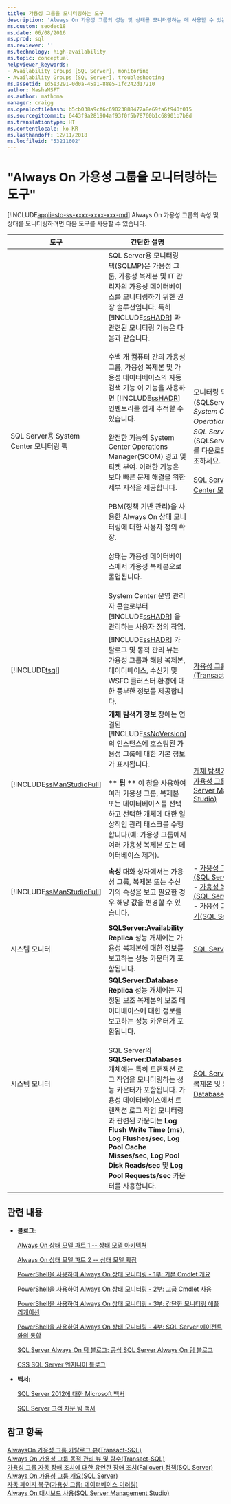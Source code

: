 ```yaml
---
title: 가용성 그룹을 모니터링하는 도구
description: 'Always On 가용성 그룹의 성능 및 상태를 모니터링하는 데 사용할 수 있는 다양한 도구에 대한 참조입니다. '
ms.custom: seodec18
ms.date: 06/08/2016
ms.prod: sql
ms.reviewer: ''
ms.technology: high-availability
ms.topic: conceptual
helpviewer_keywords:
- Availability Groups [SQL Server], monitoring
- Availability Groups [SQL Server], troubleshooting
ms.assetid: 1d5e3291-0d0a-45a1-88e5-1fc242d17210
author: MashaMSFT
ms.author: mathoma
manager: craigg
ms.openlocfilehash: b5cb038a9cf6c69023888472a8e69fa6f940f015
ms.sourcegitcommit: 6443f9a281904af93f0f5b78760b1c68901b7b8d
ms.translationtype: HT
ms.contentlocale: ko-KR
ms.lasthandoff: 12/11/2018
ms.locfileid: "53211602"
---
```

# <a name="tools-to-monitor-always-on-availability-groups"></a>"Always On 가용성 그룹을 모니터링하는 도구"
[!INCLUDE[appliesto-ss-xxxx-xxxx-xxx-md](../../../includes/appliesto-ss-xxxx-xxxx-xxx-md.md)]
  Always On 가용성 그룹의 속성 및 상태를 모니터링하려면 다음 도구를 사용할 수 있습니다.  
  
|도구|간단한 설명|링크|  
|----------|-----------------------|-----------|  
|SQL Server용 System Center 모니터링 팩|SQL Server용 모니터링 팩(SQLMP)은 가용성 그룹, 가용성 복제본 및 IT 관리자의 가용성 데이터베이스를 모니터링하기 위한 권장 솔루션입니다. 특히 [!INCLUDE[ssHADR](../../../includes/sshadr-md.md)] 과 관련된 모니터링 기능은 다음과 같습니다.<br /><br /> 수백 개 컴퓨터 간의 가용성 그룹, 가용성 복제본 및 가용성 데이터베이스의 자동 검색 기능 이 기능을 사용하면 [!INCLUDE[ssHADR](../../../includes/sshadr-md.md)] 인벤토리를 쉽게 추적할 수 있습니다.<br /><br /> 완전한 기능의 System Center Operations Manager(SCOM) 경고 및 티켓 부여. 이러한 기능은 보다 빠른 문제 해결을 위한 세부 지식을 제공합니다.<br /><br /> PBM(정책 기반 관리)을 사용한 Always On 상태 모니터링에 대한 사용자 정의 확장.<br /><br /> 상태는 가용성 데이터베이스에서 가용성 복제본으로 롤업됩니다.<br /><br /> System Center 운영 관리자 콘솔로부터 [!INCLUDE[ssHADR](../../../includes/sshadr-md.md)] 을 관리하는 사용자 정의 작업.|모니터링 팩(SQLServerMP.msi) 및 *System Center Operations Manager용 SQL Server 관리 팩 가이드* (SQLServerMPGuide.doc)를 다운로드하려면 다음을 참조하세요.<br /><br /> [SQL Server용 System Center 모니터링 팩](https://www.microsoft.com/download/details.aspx?displaylang=en&id=10631)|  
|[!INCLUDE[tsql](../../../includes/tsql-md.md)]|[!INCLUDE[ssHADR](../../../includes/sshadr-md.md)] 카탈로그 및 동적 관리 뷰는 가용성 그룹과 해당 복제본, 데이터베이스, 수신기 및 WSFC 클러스터 환경에 대한 풍부한 정보를 제공합니다.|[가용성 그룹 모니터링&#40;Transact-SQL&#41;](../../../database-engine/availability-groups/windows/monitor-availability-groups-transact-sql.md)|  
|[!INCLUDE[ssManStudioFull](../../../includes/ssmanstudiofull-md.md)]|**개체 탐색기 정보** 창에는 연결된 [!INCLUDE[ssNoVersion](../../../includes/ssnoversion-md.md)] 의 인스턴스에 호스팅된 가용성 그룹에 대한 기본 정보가 표시됩니다.<br /><br /> **\*\* 팁 \*\*** 이 창을 사용하여 여러 가용성 그룹, 복제본 또는 데이터베이스를 선택하고 선택한 개체에 대한 일상적인 관리 태스크를 수행합니다(예: 가용성 그룹에서 여러 가용성 복제본 또는 데이터베이스 제거).|[개체 탐색기 정보를 사용하여 가용성 그룹 모니터링&#40;SQL Server Management Studio&#41;](../../../database-engine/availability-groups/windows/use-object-explorer-details-to-monitor-availability-groups.md)|  
|[!INCLUDE[ssManStudioFull](../../../includes/ssmanstudiofull-md.md)]|**속성** 대화 상자에서는 가용성 그룹, 복제본 또는 수신기의 속성을 보고 필요한 경우 해당 값을 변경할 수 있습니다.|-   [가용성 그룹 속성 보기&#40;SQL Server&#41;](../../../database-engine/availability-groups/windows/view-availability-group-properties-sql-server.md)<br />-   [가용성 복제본 속성 보기&#40;SQL Server&#41;](../../../database-engine/availability-groups/windows/view-availability-replica-properties-sql-server.md)<br />-   [가용성 그룹 수신기 속성 보기&#40;SQL Server&#41;](../../../database-engine/availability-groups/windows/view-availability-group-listener-properties-sql-server.md)|  
|시스템 모니터|**SQLServer:Availability Replica** 성능 개체에는 가용성 복제본에 대한 정보를 보고하는 성능 카운터가 포함됩니다.|[SQL Server, 가용성 복제본](../../../relational-databases/performance-monitor/sql-server-availability-replica.md)|  
|시스템 모니터|**SQLServer:Database Replica** 성능 개체에는 지정된 보조 복제본의 보조 데이터베이스에 대한 정보를 보고하는 성능 카운터가 포함됩니다.<br /><br /> SQL Server의 **SQLServer:Databases** 개체에는 특히 트랜잭션 로그 작업을 모니터링하는 성능 카운터가 포함됩니다. 가용성 데이터베이스에서 트랜잭션 로그 작업 모니터링과 관련된 카운터는 **Log Flush Write Time (ms)**, **Log Flushes/sec**, **Log Pool Cache Misses/sec**, **Log Pool Disk Reads/sec** 및 **Log Pool Requests/sec** 카운터를 사용합니다.|[SQL Server, 데이터베이스 복제본](../../../relational-databases/performance-monitor/sql-server-database-replica.md) 및 [SQL Server, Databases 개체](../../../relational-databases/performance-monitor/sql-server-databases-object.md)|  
  
##  <a name="RelatedContent"></a> 관련 내용  
  
-   **블로그:**  
  
     [Always On 상태 모델 파트 1 -- 상태 모델 아키텍처](https://blogs.msdn.microsoft.com/sqlalwayson/2012/02/08/the-alwayson-health-model-part-1-health-model-architecture/)  
  
     [Always On 상태 모델 파트 2 -- 상태 모델 확장](https://blogs.msdn.microsoft.com/sqlalwayson/2012/02/13/the-alwayson-health-model-part-2-extending-the-health-model/)  
  
     [PowerShell을 사용하여 Always On 상태 모니터링 - 1부: 기본 Cmdlet 개요](https://blogs.msdn.microsoft.com/sqlalwayson/2012/02/13/monitoring-alwayson-health-with-powershell-part-1-basic-cmdlet-overview/)  
  
     [PowerShell을 사용하여 Always On 상태 모니터링 - 2부: 고급 Cmdlet 사용](https://blogs.msdn.microsoft.com/sqlalwayson/2012/02/13/monitoring-alwayson-health-with-powershell-part-2-advanced-cmdlet-usage/)  
  
     [PowerShell을 사용하여 Always On 상태 모니터링 - 3부: 간단한 모니터링 애플리케이션](https://blogs.msdn.microsoft.com/sqlalwayson/2012/02/14/monitoring-alwayson-health-with-powershell-part-3-a-simple-monitoring-application/)  
  
     [PowerShell을 사용하여 Always On 상태 모니터링 - 4부: SQL Server 에이전트와의 통합](https://blogs.msdn.microsoft.com/sqlalwayson/2012/02/15/monitoring-alwayson-health-with-powershell-part-4-integration-with-sql-server-agent/)  
  
     [SQL Server Always On 팀 블로그: 공식 SQL Server Always On 팀 블로그](https://blogs.msdn.microsoft.com/sqlalwayson/)  
  
     [CSS SQL Server 엔지니어 블로그](https://blogs.msdn.microsoft.com/psssql/)  
  
-   **백서:**  
  
     [SQL Server 2012에 대한 Microsoft 백서](https://msdn.microsoft.com/library/hh403491.aspx)  
  
     [SQL Server 고객 자문 팀 백서](https://sqlcat.com/)  
  
## <a name="see-also"></a>참고 항목  
 [AlwaysOn 가용성 그룹 카탈로그 뷰&#40;Transact-SQL&#41;](../../../relational-databases/system-catalog-views/always-on-availability-groups-catalog-views-transact-sql.md)   
 [Always On 가용성 그룹 동적 관리 뷰 및 함수&#40;Transact-SQL&#41;](../../../relational-databases/system-dynamic-management-views/always-on-availability-groups-dynamic-management-views-functions.md)   
 [가용성 그룹 자동 장애 조치에 대한 유연한 장애 조치(Failover) 정책&#40;SQL Server&#41;](../../../database-engine/availability-groups/windows/flexible-automatic-failover-policy-availability-group.md)   
 [Always On 가용성 그룹 개요&#40;SQL Server&#41;](../../../database-engine/availability-groups/windows/overview-of-always-on-availability-groups-sql-server.md)   
 [자동 페이지 복구&#40;가용성 그룹: 데이터베이스 미러링&#41;](../../../sql-server/failover-clusters/automatic-page-repair-availability-groups-database-mirroring.md)   
 [Always On 대시보드 사용&#40;SQL Server Management Studio&#41;](../../../database-engine/availability-groups/windows/use-the-always-on-dashboard-sql-server-management-studio.md)  
  
  

